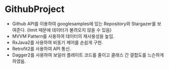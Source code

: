 # GithubProject

- Github API를 이용하여 googlesamples에 있는 Repository와 Stargazer를 보여준다. (limit 때문에 데이터가 불려오지 않을 수 있음)
- MVVM Pattern를 사용하여 데이터의 재사용성을 높임.
- RxJava2를 사용하여 비동기 제어를 손쉽게 구현.
- Retrofit2를 사용하여 API 통신.
- Dagger2를 사용하여 보일러 플레이트 코드를 줄이고 클래스 간 결합도를 느슨하게 하였음.
